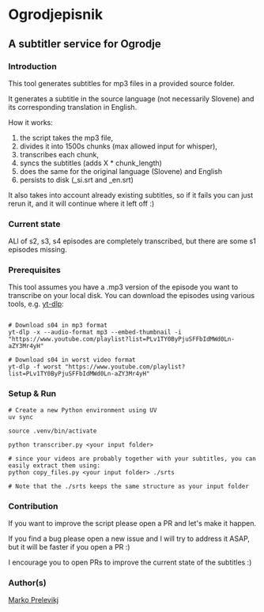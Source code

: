 # Ogrodjepisnik
## A subtitler service for Ogrodje


### Introduction
This tool generates subtitles for mp3 files in a provided source folder.

It generates a subtitle in the source language (not necessarily Slovene) and its corresponding translation in English.

How it works:
1. the script takes the mp3 file, 
2. divides it into 1500s chunks (max allowed input for whisper), 
3. transcribes each chunk,
4. syncs the subtitles (adds X * chunk_length)
5. does the same for the original language (Slovene) and English 
6. persists to disk (_si.srt and _en.srt)

It also takes into account already existing subtitles, so if it fails you can just rerun it, and it will continue where it left off :)

### Current state
ALl of s2, s3, s4 episodes are completely transcribed, but there are some s1 episodes missing.

### Prerequisites
This tool assumes you have a .mp3 version of the episode you want to transcribe on your local disk.
You can download the episodes using various tools, e.g. [yt-dlp](https://github.com/yt-dlp/yt-dlp?tab=readme-ov-file#installation):

```shell

# Download s04 in mp3 format
yt-dlp -x --audio-format mp3 --embed-thumbnail -i "https://www.youtube.com/playlist?list=PLv1TY0ByPjuSFFbIdMWd0Ln-aZY3Mr4yH" 

# Download s04 in worst video format
yt-dlp -f worst "https://www.youtube.com/playlist?list=PLv1TY0ByPjuSFFbIdMWd0Ln-aZY3Mr4yH"

```

### Setup & Run

```shell
# Create a new Python environment using UV
uv sync

source .venv/bin/activate

python transcriber.py <your input folder>

# since your videos are probably together with your subtitles, you can easily extract them using:
python copy_files.py <your input folder> ./srts

# Note that the ./srts keeps the same structure as your input folder

```
### Contribution 
If you want to improve the script please open a PR and let's make it happen.

If you find a bug please open a new issue and I will try to address it ASAP, but it will be faster if you open a PR :)

I encourage you to open PRs to improve the current state of the subtitles :)

### Author(s)

[Marko Prelevikj](https://www.linkedin.com/in/mprelevic/)
